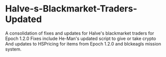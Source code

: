 # Halve-s-Blackmarket-Traders-Updated
A consolidation of fixes and updates for Halve's blackmarket traders for Epoch 1.2.0
Fixes include He-Man's updated script to give or take crypto
And updates to HSPricing for items from Epoch 1.2.0 and blckeagls mission system.
